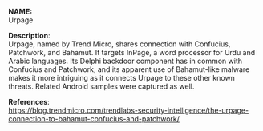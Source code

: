 **NAME:**  
Urpage  
  
**Description**:   
Urpage, named by Trend Micro, shares connection with Confucius, Patchwork, and Bahamut. 
It targets InPage, a word processor for Urdu and Arabic languages. Its Delphi backdoor component has in common with Confucius and Patchwork, and its apparent use of Bahamut-like malware makes it more intriguing as it connects Urpage to these other known threats. Related Android samples were captured as well.
  
**References**:  
https://blog.trendmicro.com/trendlabs-security-intelligence/the-urpage-connection-to-bahamut-confucius-and-patchwork/